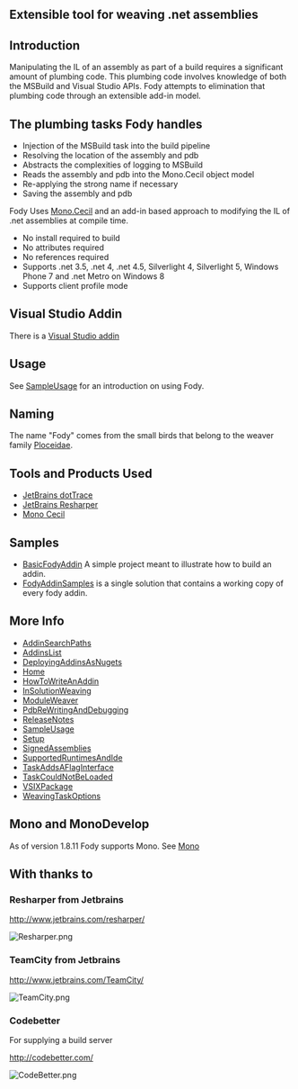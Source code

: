 ## Extensible tool for weaving .net assemblies

## Introduction 

Manipulating the IL of an assembly as part of a build requires a significant amount of plumbing code. This plumbing code involves knowledge of both the MSBuild and Visual Studio APIs. Fody attempts to elimination that plumbing code through an extensible add-in model. 

## The plumbing tasks Fody handles 

  * Injection of the MSBuild task into the build pipeline
  * Resolving the location of the assembly and pdb
  * Abstracts the complexities of logging to MSBuild
  * Reads the assembly and pdb into the Mono.Cecil object model
  * Re-applying the strong name if necessary
  * Saving the assembly and pdb

Fody Uses [Mono.Cecil](http://www.mono-project.com/Cecil)  and an add-in based approach to modifying the IL of .net assemblies at compile time.

 * No install required to build
 * No attributes required
 * No references required
 * Supports .net 3.5, .net 4, .net 4.5, Silverlight 4, Silverlight 5, Windows Phone 7 and .net Metro on Windows 8 
 * Supports client profile mode 

## Visual Studio Addin

There is a  [Visual Studio addin](http://visualstudiogallery.msdn.microsoft.com/074a2a26-d034-46f1-8fe1-0da97265eb7a) 

## Usage

See [SampleUsage](https://github.com/SimonCropp/Fody/wiki/SampleUsage) for an introduction on using Fody.

## Naming

The name "Fody" comes from the small birds that belong to the weaver family [Ploceidae](http://en.wikipedia.org/wiki/Fody).

## Tools and Products Used 

 * [JetBrains dotTrace](http://www.jetbrains.com/profiler/)
 * [JetBrains Resharper](http://www.jetbrains.com/resharper/)
 * [Mono Cecil](http://www.mono-project.com/Cecil)

## Samples

 * [BasicFodyAddin](https://github.com/SimonCropp/BasicFodyAddin) A simple project meant to illustrate how to build an addin.
 * [FodyAddinSamples](https://github.com/SimonCropp/FodyAddinSamples) is a single solution that contains a working copy of every fody addin.

## More Info

 * [AddinSearchPaths](https://github.com/SimonCropp/Fody/wiki/AddinSearchPaths)
 * [AddinsList](https://github.com/SimonCropp/Fody/wiki/AddinsList)
 * [DeployingAddinsAsNugets](https://github.com/SimonCropp/Fody/wiki/DeployingAddinsAsNugets)
 * [Home](https://github.com/SimonCropp/Fody/wiki/Home)
 * [HowToWriteAnAddin](https://github.com/SimonCropp/Fody/wiki/HowToWriteAnAddin)
 * [InSolutionWeaving](https://github.com/SimonCropp/Fody/wiki/InSolutionWeaving)
 * [ModuleWeaver](https://github.com/SimonCropp/Fody/wiki/ModuleWeaver)
 * [PdbReWritingAndDebugging](https://github.com/SimonCropp/Fody/wiki/PdbReWritingAndDebugging)
 * [ReleaseNotes](https://github.com/SimonCropp/Fody/wiki/ReleaseNotes)
 * [SampleUsage](https://github.com/SimonCropp/Fody/wiki/SampleUsage)
 * [Setup](https://github.com/SimonCropp/Fody/wiki/Setup)
 * [SignedAssemblies](https://github.com/SimonCropp/Fody/wiki/SignedAssemblies)
 * [SupportedRuntimesAndIde](https://github.com/SimonCropp/Fody/wiki/SupportedRuntimesAndIde)
 * [TaskAddsAFlagInterface](https://github.com/SimonCropp/Fody/wiki/TaskAddsAFlagInterface)
 * [TaskCouldNotBeLoaded](https://github.com/SimonCropp/Fody/wiki/TaskCouldNotBeLoaded)
 * [VSIXPackage](https://github.com/SimonCropp/Fody/wiki/VSIXPackage)
 * [WeavingTaskOptions](https://github.com/SimonCropp/Fody/wiki/WeavingTaskOptions)

## Mono and MonoDevelop

As of version 1.8.11 Fody supports Mono. See  [Mono](https://github.com/SimonCropp/Fody/wiki/Mono)

## With thanks to

### Resharper from Jetbrains

http://www.jetbrains.com/resharper/

![Resharper.png](https://raw.github.com/wiki/SimonCropp/Fody/Resharper.png)


### TeamCity from Jetbrains

http://www.jetbrains.com/TeamCity/

![TeamCity.png](https://raw.github.com/wiki/SimonCropp/Fody/TeamCity.png)

### Codebetter

For supplying a build server

http://codebetter.com/

![CodeBetter.png](https://raw.github.com/wiki/SimonCropp/Fody/CodeBetter.png)